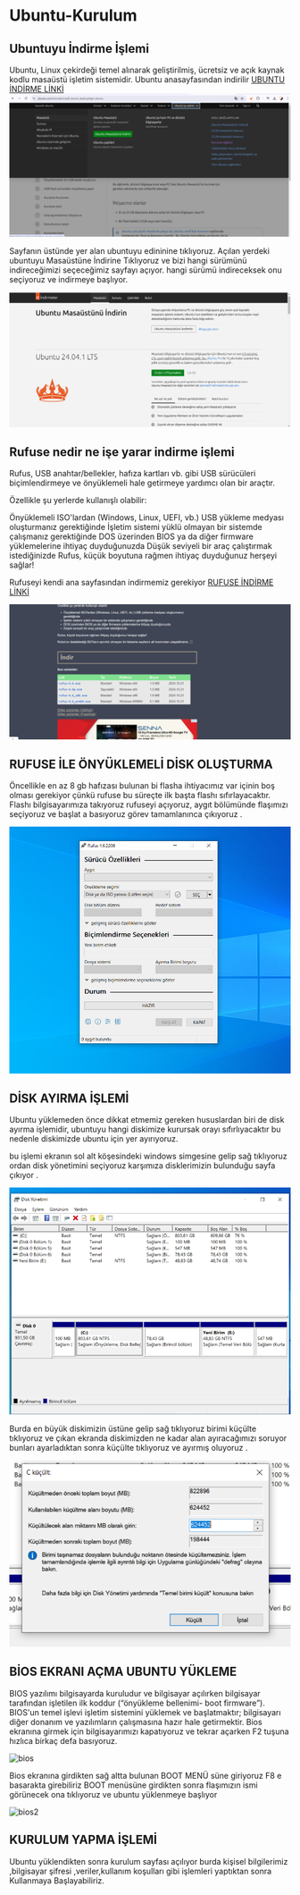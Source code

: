 # Ubuntu-Kurulum



## Ubuntuyu İndirme İşlemi
Ubuntu, Linux çekirdeği temel alınarak geliştirilmiş, ücretsiz ve açık kaynak kodlu masaüstü işletim sistemidir. Ubuntu anasayfasından indirilir [UBUNTU İNDİRME LİNKİ](https://ubuntu.com/download/desktop)
![UBUNTU İNDİRME](https://github.com/uldgahmet/Ubuntu-Kurulum/blob/main/indirme%201.png)



Sayfanın üstünde yer alan ubuntuyu edininine tıklıyoruz. Açılan yerdeki ubuntuyu Masaüstüne İndirine Tıklıyoruz ve bizi hangi sürümünü indireceğimizi seçeceğimiz sayfayı açıyor. hangi sürümü indireceksek onu seçiyoruz ve indirmeye başlıyor.

![ubuntu indirme2](https://github.com/uldgahmet/Ubuntu-Kurulum/blob/main/indirme%202.png)



## Rufuse nedir ne işe yarar indirme işlemi

Rufus, USB anahtar/bellekler, hafıza kartları vb. gibi USB sürücüleri biçimlendirmeye ve önyüklemeli hale getirmeye yardımcı olan bir araçtır.

Özellikle şu yerlerde kullanışlı olabilir:

Önyüklemeli ISO'lardan (Windows, Linux, UEFI, vb.) USB yükleme medyası oluşturmanız gerektiğinde
İşletim sistemi yüklü olmayan bir sistemde çalışmanız gerektiğinde
DOS üzerinden BIOS ya da diğer firmware yüklemelerine ihtiyaç duyduğunuzda
Düşük seviyeli bir araç çalıştırmak istediğinizde
Rufus, küçük boyutuna rağmen ihtiyaç duyduğunuz herşeyi sağlar!

Rufuseyi kendi ana sayfasından indirmemiz gerekiyor [RUFUSE İNDİRME LİNKİ](https://rufus.ie/tr/)




![RUFUSE1](https://github.com/uldgahmet/Ubuntu-Kurulum/blob/main/rufuse%201.png)




## RUFUSE İLE ÖNYÜKLEMELİ DİSK OLUŞTURMA

Öncellikle en az 8 gb hafızası bulunan bi flasha ihtiyacımız var içinin boş olması gerekiyor çünkü rufuse bu süreçte ilk başta flashı sıfırlayacaktır.
Flashı bilgisayarımıza takıyoruz rufuseyi açıyoruz, aygıt bölümünde flaşımızı seçiyoruz ve başlat a basıyoruz görev tamamlanınca çıkıyoruz .



![rufuse2](https://github.com/uldgahmet/Ubuntu-Kurulum/blob/main/rufuse%20kurma.png)




## DİSK AYIRMA İŞLEMİ

Ubuntu yüklemeden önce dikkat etmemiz gereken hususlardan biri de disk ayırma işlemidir, ubuntuyu hangi diskimize kurursak orayı sıfırlıyacaktır bu nedenle diskimizde ubuntu için yer ayırıyoruz.

bu işlemi ekranın sol alt köşesindeki windows simgesine gelip sağ tıklıyoruz ordan disk yönetimini seçiyoruz karşımıza disklerimizin bulunduğu sayfa çıkıyor .


![disk](https://github.com/uldgahmet/Ubuntu-Kurulum/blob/main/disk%201.png)



Burda en büyük diskimizin üstüne gelip sağ tıklıyoruz birimi küçülte tıklıyoruz ve çıkan ekranda diskimizden ne kadar alan ayıracağımızı soruyor bunları ayarladıktan sonra küçülte tıklıyoruz ve ayırmış oluyoruz .





![disk2](https://github.com/uldgahmet/Ubuntu-Kurulum/blob/main/disk%202.png)








## BİOS EKRANI AÇMA UBUNTU YÜKLEME 



BIOS yazılımı bilgisayarda kuruludur ve bilgisayar açılırken bilgisayar tarafından işletilen ilk koddur (“önyükleme bellenimi- boot firmware”). BIOS'un temel işlevi işletim sistemini yüklemek ve başlatmaktır; bilgisayarı diğer donanım ve yazılımların çalışmasına hazır hale getirmektir.
Bios ekranına girmek için bilgisayarımızı kapatıyoruz ve tekrar açarken F2 tuşuna hızlıca birkaç defa basıyoruz.


![bios](https://github.com/uldgahmet/Ubuntu-Kurulum/blob/main/WhatsApp%20G%C3%B6rsel%202024-10-27%20saat%2013.05.43_857389a7.jpg)




Bios ekranına girdikten sağ altta bulunan BOOT MENÜ süne giriyoruz F8 e basarakta girebiliriz BOOT menüsüne girdikten sonra flaşımızın ismi görünecek ona tıklıyoruz ve ubuntu yüklenmeye başlıyor






![bios2](https://github.com/uldgahmet/Ubuntu-Kurulum/blob/main/WhatsApp%20G%C3%B6rsel%202024-10-27%20saat%2013.05.43_c2bda14f.jpg)





## KURULUM YAPMA İŞLEMİ


Ubuntu yüklendikten sonra kurulum sayfası açılıyor burda kişisel bilgilerimiz ,bilgisayar şifresi ,veriler,kullanım koşulları gibi işlemleri yaptıktan sonra Kullanmaya Başlayabiliriz.




